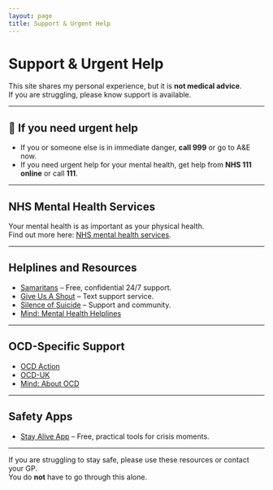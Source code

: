 ```yaml
---
layout: page
title: Support & Urgent Help
---
```


# Support & Urgent Help

This site shares my personal experience, but it is **not medical advice**.  
If you are struggling, please know support is available.

---

## 🚨 If you need urgent help
- If you or someone else is in immediate danger, **call 999** or go to A&E now.
- If you need urgent help for your mental health, get help from **NHS 111 online** or call **111**.

---

## NHS Mental Health Services
Your mental health is as important as your physical health.  
Find out more here: [NHS mental health services](https://www.nhs.uk/mental-health/).

---

## Helplines and Resources
- [Samaritans](https://www.samaritans.org) – Free, confidential 24/7 support.  
- [Give Us A Shout](https://giveusashout.org) – Text support service.  
- [Silence of Suicide](https://sossilenceofsuicide.org) – Support and community.  
- [Mind: Mental Health Helplines](https://www.mind.org.uk/information-support/guides-to-support-and-services/seeking-help-for-a-mental-health-problem/mental-health-helplines/)  

---

## OCD-Specific Support
- [OCD Action](https://ocdaction.org.uk)  
- [OCD-UK](https://www.ocduk.org)  
- [Mind: About OCD](https://www.mind.org.uk/information-support/types-of-mental-health-problems/obsessive-compulsive-disorder-ocd/about-ocd/)  

---

## Safety Apps
- [Stay Alive App](https://prevent-suicide.org.uk/stay-alive-app-grassroots-suicide-prevention/) – Free, practical tools for crisis moments.

---

If you are struggling to stay safe, please use these resources or contact your GP.  
You do **not** have to go through this alone.